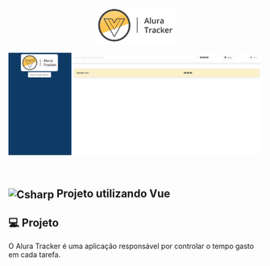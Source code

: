 <p align="center">
  <img src="src/assets/logo.png" width="160px">
</p>

<p align="center">
    <img alt="aluraTracker" src="src/assets/aluraTracker.png" style="max-width: 100%;">
</p>

<br>

## <img align="center" alt="Csharp" height="30" width="40" src="https://avatars.githubusercontent.com/u/16445995?s=200&v=4"> Projeto utilizando Vue 


## 💻 Projeto

O Alura Tracker é uma aplicação responsável por controlar o tempo gasto em cada tarefa.

